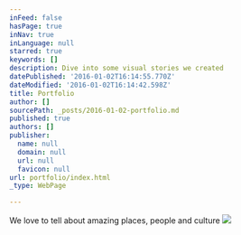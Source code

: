 ```yaml
---
inFeed: false
hasPage: true
inNav: true
inLanguage: null
starred: true
keywords: []
description: Dive into some visual stories we created
datePublished: '2016-01-02T16:14:55.770Z'
dateModified: '2016-01-02T16:14:42.598Z'
title: Portfolio
author: []
sourcePath: _posts/2016-01-02-portfolio.md
published: true
authors: []
publisher:
  name: null
  domain: null
  url: null
  favicon: null
url: portfolio/index.html
_type: WebPage

---
```

We love to tell about amazing places, people and culture
![](https://the-grid-user-content.s3-us-west-2.amazonaws.com/1d34166a-548c-4076-9177-8b330dcdce9e.jpg)
